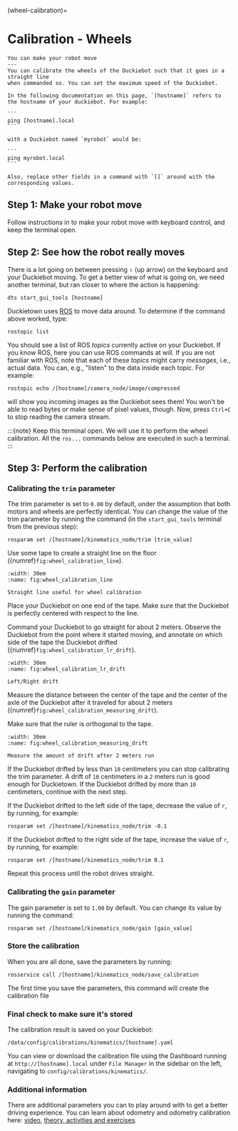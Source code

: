 (wheel-calibration)=
# Calibration - Wheels

```{needget}
You can make your robot move
---
You can calibrate the wheels of the Duckiebot such that it goes in a straight line
when commanded so. You can set the maximum speed of the Duckiebot.
```

````{note}
In the following documentation on this page, `[hostname]` refers to the hostname of your duckiebot. For example:

```
ping [hostname].local
```

with a Duckiebot named `myrobot` would be:

```
ping myrobot.local
```

Also, replace other fields in a command with `[]` around with the corresponding values.

````

## Step 1: Make your robot move

Follow instructions in [](sec:rc-control) to make your robot move with keyboard control, and keep the terminal open. 

## Step 2: See how the robot really moves

There is a lot going on between pressing <kbd>&#x21e7;</kbd> (up arrow) on the keyboard and your Duckiebot moving. To get a better view of what is going on, we need another terminal, but ran closer to where the action is happening:

```
dts start_gui_tools [hostname]
```

Duckietown uses [ROS](https://www.ros.org/) to move data around. To determine if the command above worked, type:

```
rostopic list
```

You should see a list of ROS _topics_ currently active on your Duckiebot. If you know ROS, here you can use ROS commands at will. If you are not familiar with ROS, note that each of these _topics_ might carry _messages_, i.e., actual data. You can, e.g., "listen" to the data inside each topic. For example:


```
rostopic echo /[hostname]/camera_node/image/compressed
```

will show you incoming images as the Duckiebot sees them! You won't be able to read bytes or make sense of pixel values, though. Now, press `Ctrl+C` to stop reading the camera stream.

:::{note}
Keep this terminal open. We will use it to perform the wheel calibration. All the `ros...` commands below are executed in such a terminal.
:::

## Step 3: Perform the calibration

### Calibrating the `trim` parameter

The trim parameter is set to `0.00` by default, under the assumption that both motors and wheels are perfectly identical. You can change the value of the trim parameter by running the command (in the `start_gui_tools` terminal from the previous step):

```
rosparam set /[hostname]/kinematics_node/trim [trim_value]
```

Use some tape to create a straight line on the floor ({numref}`fig:wheel_calibration_line`).

```{figure} ../../_images/duckiebot_assembly_and_setup/calibration_wheels/wheel_calibration_line.jpg
:width: 30em
:name: fig:wheel_calibration_line

Straight line useful for wheel calibration
```

Place your Duckiebot on one end of the tape.
Make sure that the Duckiebot is perfectly centered with respect to the line.

Command your Duckiebot to go straight for about 2 meters.
Observe the Duckiebot from the point where it started moving,
and annotate on which side of the tape the Duckiebot drifted ({numref}`fig:wheel_calibration_lr_drift`).

```{figure} ../../_images/duckiebot_assembly_and_setup/calibration_wheels/wheel_calibration_lr_drift.jpg
:width: 30em
:name: fig:wheel_calibration_lr_drift

Left/Right drift
```

Measure the distance between the center of the tape and the center of the axle of
the Duckiebot after it traveled for about 2 meters ({numref}`fig:wheel_calibration_measuring_drift`).

Make sure that the ruler is orthogonal to the tape.

```{figure} ../../_images/duckiebot_assembly_and_setup/calibration_wheels/wheel_calibration_measuring_drift.jpg
:width: 30em
:name: fig:wheel_calibration_measuring_drift

Measure the amount of drift after 2 meters run
```

If the Duckiebot drifted by less than `10` centimeters you can stop calibrating the trim parameter.
A drift of `10` centimeters in a `2` meters run is good enough for Duckietown.
If the Duckiebot drifted by more than `10` centimeters, continue with the next step.

If the Duckiebot drifted to the left side of the tape, decrease the value of `r`, by running, for example:

```
rosparam set /[hostname]/kinematics_node/trim -0.1
```

If the Duckiebot drifted to the right side of the tape, increase the value of `r`, by running, for example:

```
rosparam set /[hostname]/kinematics_node/trim 0.1
```

Repeat this process until the robot drives straight.


### Calibrating the `gain` parameter

The gain parameter is set to `1.00` by default. You can change its value by
running the command:

```
rosparam set /[hostname]/kinematics_node/gain [gain_value]
```

### Store the calibration

When you are all done, save the parameters by running:

```
rosservice call /[hostname]/kinematics_node/save_calibration
```

The first time you save the parameters, this command will create the calibration file


### Final check to make sure it's stored

The calibration result is saved on your Duckiebot:

```
/data/config/calibrations/kinematics/[hostname].yaml
```

You can view or download the calibration file using the Dashboard running at `http://[hostname].local` under `File Manager` in the sidebar on the left, navigating to `config/calibrations/kinematics/`.


### Additional information

There are additional parameters you can to play around with to get a better driving experience. You can learn about odometry and odometry calibration here: [video](https://vimeo.com/manage/videos/580764763), [theory, activities and exercises](https://github.com/duckietown/mooc-exercises/tree/daffy/modcon).